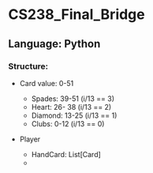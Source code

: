 # CS238_Final_Bridge

## Language: Python

### Structure:
* Card
    value: 0-51
    * Spades: 39-51   	(i/13 == 3)
    * Heart: 26- 38 		(i/13 == 2)
    * Diamond: 13-25 	(i/13 == 1)
    * Clubs: 0-12 		(i/13 == 0) 


* Player
    * HandCard: List[Card]
    * 


